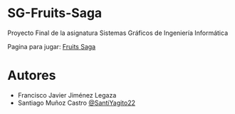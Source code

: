 # SG-Fruits-Saga

Proyecto Final de la asignatura Sistemas Gráficos de Ingeniería Informática  

Pagina para jugar: [Fruits Saga](https://franjimenez88.github.io/SG-Fruits-Saga/)


# Autores

- Francisco Javier Jiménez Legaza  
- Santiago Muñoz Castro [@SantiYagito22](https://github.com/SantiYagito22)  
